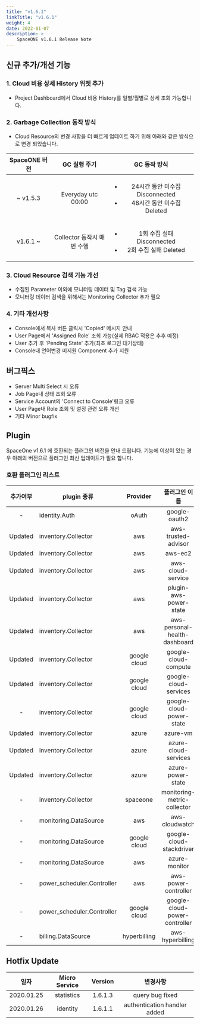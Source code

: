 ```yaml
---
title: "v1.6.1"
linkTitle: "v1.6.1"
weight: 4
date: 2022-01-07
description: >
    SpaceONE v1.6.1 Release Note
---
```



## 신규 추가/개선 기능

### 1. Cloud 비용 상세 History 위젯 추가

- Project Dashboard에서 Cloud 비용 History를 일별/월별로 상세 조회 가능합니다. 

### 2. Garbage Collection 동작 방식

- Cloud Resource의 변경 사항을 더 빠르게 업데이트 하기 위해 아래와 같은 방식으로 변경 되었습니다.

| SpaceONE 버전 |      GC 실행 주기       |                                GC 동작 방식                                |
|:-----------:|:-------------------:|:----------------------------------------------------------------------:|
|  ~ v1.5.3   | Everyday utc 00:00  | <ul><li>24시간 동안 미수집 Disconnected</li><li>48시간 동안 미수집 Deleted</li></ul> |
|  v1.6.1 ~   | Collector 동작시 매번 수행 |    <ul><li>1회 수집 실패 Disconnected</li><li>2회 수집 실패 Deleted</li></ul>    |

### 3. Cloud Resource 검색 기능 개선
- 수집된 Parameter 이외에 모니터링 데이터 및 Tag 검색 가능
- 모니터링 데이터 검색을 위해서는 Monitoring Collector 추가 필요

### 4. 기타 개선사항

- Console에서 복사 버튼 클릭시 'Copied' 메시지 안내
- User Page에서 'Assigned Role' 조회 가능(실제 RBAC 적용은 추후 예정)
- User 추가 후 'Pending State' 추가(최초 로그인 대기상태)
- Console내 언어변경 미지원 Component 추가 지원

## 버그픽스

- Server Multi Select 시 오류
- Job Page내 상태 조회 오류
- Service Account의 'Connect to Console'링크 오류
- User Page내 Role 조회 및 설정 관련 오류 개선
- 기타 Minor bugfix


## Plugin 
SpaceOne v1.6.1 에 호환되는 플러그인 버전을 안내 드립니다. 
기능에 이상이 있는 경우 아래의 버전으로 플러그인 최신 업데이트가 필요 합니다.

### 호환 플러그인 리스트

|추가여부|plugin 종류|Provider|플러그인 이름|버전|
|:---:|---|:---:|:---:|:---:|
|-|identity.Auth|oAuth|google-oauth2|v1.1|
|Updated|inventory.Collector|aws|aws-trusted-advisor|v1.2|
|Updated|inventory.Collector|aws|aws-ec2|v1.8|
|Updated|inventory.Collector|aws|aws-cloud-service|v1.6|
|Updated|inventory.Collector|aws|plugin-aws-power-state|v1.3|
|Updated|inventory.Collector|aws|aws-personal-health-dashboard|v1.1|
|Updated|inventory.Collector|google cloud|google-cloud-compute|v1.2.1|
|Updated|inventory.Collector|google cloud|google-cloud-services|v1.1.2|
|-|inventory.Collector|google cloud|google-cloud-power-state|v1.0|
|Updated|inventory.Collector|azure|azure-vm|v1.2.1|
|Updated|inventory.Collector|azure|azure-cloud-services|v1.1|
|Updated|inventory.Collector|azure|azure-power-state|v1.3|
|-|inventory.Collector|spaceone|monitoring-metric-collector|v1.0|
|-|monitoring.DataSource|aws|aws-cloudwatch|v1.1|
|-|monitoring.DataSource|google cloud|google-cloud-stackdriver|v1.0.3|
|-|monitoring.DataSource|aws|azure-monitor|v1.0|
|-|power_scheduler.Controller|aws|aws-power-controller|v1.0|
|-|power_scheduler.Controller|google cloud|google-cloud-power-controller|v1.0.1|
|-|billing.DataSource|hyperbilling|aws-hyperbilling|v1.0.2|


## Hotfix Update
|일자|Micro Service|Version|변경사항|
|---|:---:|:---:|:---:|
|2020.01.25|statistics|1.6.1.3|query bug fixed|
|2020.01.26|identity|1.6.1.1|authentication handler added|




